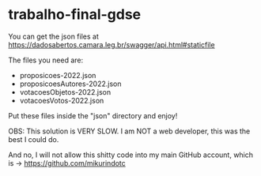 # trabalho-final-gdse
You can get the json files at https://dadosabertos.camara.leg.br/swagger/api.html#staticfile

The files you need are:
- proposicoes-2022.json
- proposicoesAutores-2022.json
- votacoesObjetos-2022.json
- votacoesVotos-2022.json

Put these files inside the "json" directory and enjoy!

OBS: This solution is VERY SLOW. I am NOT a web developer, this was the best I could do.

And no, I will not allow this shitty code into my main GitHub account, which is -> https://github.com/mikurindotc
